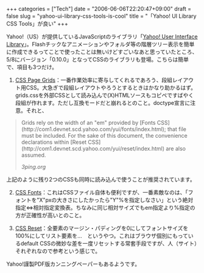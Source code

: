 +++
categories = ["Tech"]
date = "2006-06-06T22:20:47+09:00"
draft = false
slug = "yahoo-ui-library-css-tools-is-cool"
title = "「Yahoo! UI Library CSS Tools」が良い"
+++

Yahoo!（US）が提供しているJavaScriptのライブラリ「[Yahoo! User Interface Library](http://com1.devnet.scd.yahoo.com/yui/index.html)」。Flashチックなアニメーションやフォルダ等の階層ツリー表示を簡単に作成できるってことで使ったことは無いけどすごいなあと思っていたところ、5/8にバージョン「0.10.0」となってCSSのライブラリも登場。こちらは簡単で、項目も3つだけ。

1. [CSS Page Grids](http://com1.devnet.scd.yahoo.com/yui/grids/)：一番作業効率に寄与してくれるであろう、段組レイアウト用CSS。大急ぎで段組レイアウトやろうとするときはかなり助かるはず。grids.cssを外部CSSとして読み込んで(X)HTMLソースもコピペですばやく段組が作れます。ただし互換モードだと崩れるとのこと。doctype宣言に注意。それと、
<blockquote class="blockquote">
  <p class="m-b-0">
	Grids rely on the width of an &quot;em&quot; provided by [Fonts CSS](http://com1.devnet.scd.yahoo.com/yui/fonts/index.html); that file must be included. For the sake of this document, the convenience declarations within [Reset CSS](http://com1.devnet.scd.yahoo.com/yui/reset/index.html) are also assumed.
  </p>
  <footer class="blockquote-footer"><cite title="3ping.org">3ping.org</cite></footer>
</blockquote>
上記のように残り2つのCSSも同時に読み込んで使うことが推奨されています。

2. [CSS Fonts](http://com1.devnet.scd.yahoo.com/yui/fonts/)：これはCSSファイル自体も便利ですが、一番素敵なのは、「フォントを&quot;X&quot;pxの大きさにしたかったら&quot;Y&quot;%を指定しなさい」という絶対指定⇔相対指定変換表。ちなみに同じ相対サイズでもem指定より%指定の方が正確性が高いとのこと。

3. [CSS Reset](http://com1.devnet.scd.yahoo.com/yui/reset/)：全要素のマージン・パディングを0にしてフォントサイズを100%にしてリスト要素を…　というやつ。これはブラウザ個別にもっているdefault CSSの微妙な差を一度リセットする常套手段ですが、人（サイト）それぞれなので参考という感じで。

Yahoo!謹製PDF版カンニングペーパーもあるようです。
